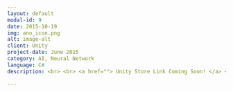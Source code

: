 ```yaml
---
layout: default
modal-id: 9
date: 2015-10-19
img: ann_icon.png
alt: image-alt
client: Unity
project-date: June 2015
category: AI, Neural Network
language: C# 
description: <br> <br> <a href=""> Unity Store Link Coming Soon! </a> <br> <br> <strong> A feed-forward Artificial Neural Network (ANN). </strong> <br> <br> Add a neural network to your current game to produce emergent AI or use as you see fit.

---
```

